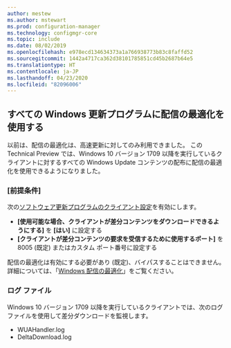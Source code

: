 ```yaml
---
author: mestew
ms.author: mstewart
ms.prod: configuration-manager
ms.technology: configmgr-core
ms.topic: include
ms.date: 08/02/2019
ms.openlocfilehash: e978ecd134634373a1a766938773b83c8faffd52
ms.sourcegitcommit: 1442a4717ca362d38101785851cd45b2687b64e5
ms.translationtype: HT
ms.contentlocale: ja-JP
ms.lasthandoff: 04/23/2020
ms.locfileid: "82096006"
---
```

<!--4699118, 4685210--->

## <a name="use-delivery-optimization-for-all-windows-updates"></a>すべての Windows 更新プログラムに配信の最適化を使用する

以前は、配信の最適化は、高速更新に対してのみ利用できました。 この Technical Preview では、Windows 10 バージョン 1709 以降を実行しているクライアントに対するすべての Windows Update コンテンツの配布に配信の最適化を使用できるようになりました。

### <a name="prerequisites"></a>[前提条件]

次の[ソフトウェア更新プログラムのクライアント設定](../../../../clients/deploy/about-client-settings.md#software-updates)を有効にします。

- **[使用可能な場合、クライアントが差分コンテンツをダウンロードできるようにする]** を **[はい]** に設定する
- **[クライアントが差分コンテンツの要求を受信するために使用するポート]** を 8005 (既定) またはカスタム ポート番号に設定する

配信の最適化は有効にする必要があり (既定)、バイパスすることはできません。 詳細については、「[Windows 配信の最適化](../../../../../sum/deploy-use/optimize-windows-10-update-delivery.md#windows-delivery-optimization)」をご覧ください。

### <a name="log-files"></a>ログ ファイル

Windows 10 バージョン 1709 以降を実行しているクライアントでは、次のログ ファイルを使用して差分ダウンロードを監視します。

- WUAHandler.log
- DeltaDownload.log
